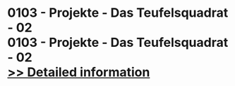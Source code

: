 # 0103 - Projekte - Das Teufelsquadrat - 02<br />0103 - Projekte - Das Teufelsquadrat - 02<br />[>> Detailed information](https://secure.shareit.com/shareit/product.html?productid=300964287&affiliateid=200057808)